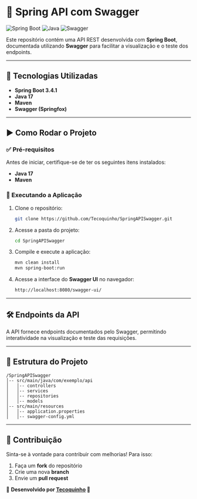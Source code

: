 # 🚀 Spring API com Swagger  

![Spring Boot](https://img.shields.io/badge/Spring%20Boot-3.4.1-green)  ![Java](https://img.shields.io/badge/Java-17-blue)  ![Swagger](https://img.shields.io/badge/Swagger-API%20Docs-orange)  

Este repositório contém uma API REST desenvolvida com **Spring Boot**, documentada utilizando **Swagger** para facilitar a visualização e o teste dos endpoints.  

---

## 📌 Tecnologias Utilizadas  
- **Spring Boot 3.4.1**  
- **Java 17**  
- **Maven**  
- **Swagger (Springfox)**  

---

## ▶️ Como Rodar o Projeto  

### ✅ Pré-requisitos  
Antes de iniciar, certifique-se de ter os seguintes itens instalados:  
- **Java 17**  
- **Maven**  

### 🔧 Executando a Aplicação  
1. Clone o repositório:  
   ```sh
   git clone https://github.com/Tecoquinho/SpringAPISwagger.git
   ```  
2. Acesse a pasta do projeto:  
   ```sh
   cd SpringAPISwagger
   ```  
3. Compile e execute a aplicação:  
   ```sh
   mvn clean install
   mvn spring-boot:run
   ```  
4. Acesse a interface do **Swagger UI** no navegador:  
   ```sh
   http://localhost:8080/swagger-ui/
   ```  

---

## 🛠 Endpoints da API  
A API fornece endpoints documentados pelo Swagger, permitindo interatividade na visualização e teste das requisições.  

---

## 📂 Estrutura do Projeto  
```
/SpringAPISwagger
│-- src/main/java/com/exemplo/api
│   │-- controllers
│   │-- services
│   │-- repositories
│   │-- models
│-- src/main/resources
│   │-- application.properties
│   │-- swagger-config.yml
```

---

## 🤝 Contribuição  
Sinta-se à vontade para contribuir com melhorias! Para isso:  
1. Faça um **fork** do repositório  
2. Crie uma nova **branch**  
3. Envie um **pull request**  

📌 **Desenvolvido por [Tecoquinho](https://github.com/Tecoquinho) 🚀** 
